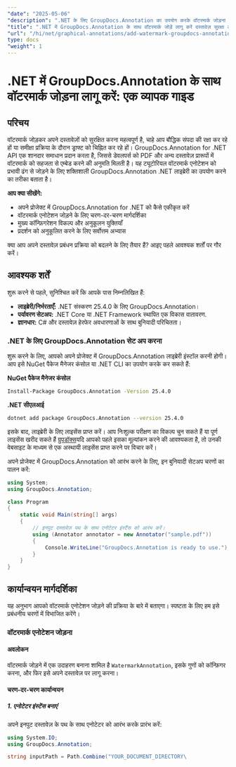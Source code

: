 ```yaml
---
"date": "2025-05-06"
"description": ".NET के लिए GroupDocs.Annotation का उपयोग करके वॉटरमार्क जोड़ना सीखें। यह मार्गदर्शिका सेटअप, चरण-दर-चरण कार्यान्वयन और दस्तावेज़ों को सुरक्षित और ब्रांडिंग करने के सर्वोत्तम तरीकों को कवर करती है।"
"title": ".NET में GroupDocs.Annotation के साथ वॉटरमार्क जोड़ें लागू करें दस्तावेज़ सुरक्षा और ब्रांडिंग के लिए एक व्यापक गाइड"
"url": "/hi/net/graphical-annotations/add-watermark-groupdocs-annotation-net-guide/"
type: docs
"weight": 1
---
```


# .NET में GroupDocs.Annotation के साथ वॉटरमार्क जोड़ना लागू करें: एक व्यापक गाइड

## परिचय

वॉटरमार्क जोड़कर अपने दस्तावेज़ों को सुरक्षित करना महत्वपूर्ण है, चाहे आप बौद्धिक संपदा की रक्षा कर रहे हों या समीक्षा प्रक्रिया के दौरान ड्राफ्ट को चिह्नित कर रहे हों। GroupDocs.Annotation for .NET API एक शानदार समाधान प्रदान करता है, जिससे डेवलपर्स को PDF और अन्य दस्तावेज़ प्रारूपों में वॉटरमार्क को सहजता से एम्बेड करने की अनुमति मिलती है। यह ट्यूटोरियल वॉटरमार्क एनोटेशन को प्रभावी ढंग से जोड़ने के लिए शक्तिशाली GroupDocs.Annotation .NET लाइब्रेरी का उपयोग करने का तरीका बताता है।

**आप क्या सीखेंगे:**
- अपने प्रोजेक्ट में GroupDocs.Annotation for .NET को कैसे एकीकृत करें
- वॉटरमार्क एनोटेशन जोड़ने के लिए चरण-दर-चरण मार्गदर्शिका
- मुख्य कॉन्फ़िगरेशन विकल्प और अनुकूलन युक्तियाँ
- प्रदर्शन को अनुकूलित करने के लिए सर्वोत्तम अभ्यास

क्या आप अपने दस्तावेज़ प्रबंधन प्रक्रिया को बदलने के लिए तैयार हैं? आइए पहले आवश्यक शर्तों पर गौर करें।

## आवश्यक शर्तें

शुरू करने से पहले, सुनिश्चित करें कि आपके पास निम्नलिखित हैं:
- **लाइब्रेरी/निर्भरताएँ:** .NET संस्करण 25.4.0 के लिए GroupDocs.Annotation।
- **पर्यावरण सेटअप:** .NET Core या .NET Framework स्थापित एक विकास वातावरण.
- **ज्ञानधार:** C# और दस्तावेज़ हेरफेर अवधारणाओं के साथ बुनियादी परिचितता।

### .NET के लिए GroupDocs.Annotation सेट अप करना

शुरू करने के लिए, आपको अपने प्रोजेक्ट में GroupDocs.Annotation लाइब्रेरी इंस्टॉल करनी होगी। आप इसे NuGet पैकेज मैनेजर कंसोल या .NET CLI का उपयोग करके कर सकते हैं:

**NuGet पैकेज मैनेजर कंसोल**
```bash
Install-Package GroupDocs.Annotation -Version 25.4.0
```

**\.NET सीएलआई**
```bash
dotnet add package GroupDocs.Annotation --version 25.4.0
```

इसके बाद, लाइब्रेरी के लिए लाइसेंस प्राप्त करें। आप निःशुल्क परीक्षण का विकल्प चुन सकते हैं या पूर्ण लाइसेंस खरीद सकते हैं [ग्रुपडॉक्स](https://purchase.groupdocs.com/buy)यदि आपको पहले इसका मूल्यांकन करने की आवश्यकता है, तो उनकी वेबसाइट के माध्यम से एक अस्थायी लाइसेंस प्राप्त करने पर विचार करें।

अपने प्रोजेक्ट में GroupDocs.Annotation को आरंभ करने के लिए, इन बुनियादी सेटअप चरणों का पालन करें:

```csharp
using System;
using GroupDocs.Annotation;

class Program
{
    static void Main(string[] args)
    {
        // इनपुट दस्तावेज़ पथ के साथ एनोटेटर इंस्टैंस को आरंभ करें।
        using (Annotator annotator = new Annotator("sample.pdf"))
        {
            Console.WriteLine("GroupDocs.Annotation is ready to use.");
        }
    }
}
```

## कार्यान्वयन मार्गदर्शिका

यह अनुभाग आपको वॉटरमार्क एनोटेशन जोड़ने की प्रक्रिया के बारे में बताएगा। स्पष्टता के लिए हम इसे प्रबंधनीय चरणों में विभाजित करेंगे।

### वॉटरमार्क एनोटेशन जोड़ना

#### अवलोकन
वॉटरमार्क जोड़ने में एक उदाहरण बनाना शामिल है `WatermarkAnnotation`, इसके गुणों को कॉन्फ़िगर करना, और फिर इसे अपने दस्तावेज़ पर लागू करना।

#### चरण-दर-चरण कार्यान्वयन

##### 1. एनोटेटर इंस्टेंस बनाएं
अपने इनपुट दस्तावेज़ के पथ के साथ एनोटेटर को आरंभ करके प्रारंभ करें:

```csharp
using System.IO;
using GroupDocs.Annotation;

string inputPath = Path.Combine("YOUR_DOCUMENT_DIRECTORY\